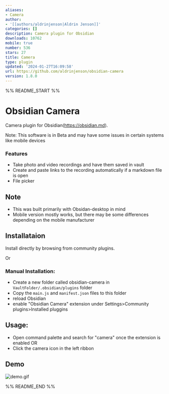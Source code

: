 ```yaml
---
aliases:
- Camera
author:
- '[[authors/aldrinjenson|Aldrin Jenson]]'
categories: []
description: Camera plugin for Obsidian
downloads: 10762
mobile: true
number: 536
stars: 27
title: Camera
type: plugin
updated: '2024-01-27T16:09:58'
url: https://github.com/aldrinjenson/obsidian-camera
version: 1.8.0
---
```


%% README_START %%

# Obsidian Camera

Camera plugin for Obsidian(https://obsidian.md).

Note: This software is in Beta and may have some issues in certain systems like mobile devices

### Features

-   Take photo and video recordings and have them saved in vault
-   Create and paste links to the recording automatically if a markdown file is open
-   File picker

## Note

-   This was built primarily with Obsidan-desktop in mind
-   Mobile version mostly works, but there may be some differences depending on the mobile manufacturer

## Installataion

Install directly by browsing from community plugins.

Or

### Manual Installation:

-   Create a new folder called obsidian-camera in `VaultFolder/.obsidian/plugins` folder
-   Copy the `main.js` and `manifest.json` files to this folder
-   reload Obsidian
-   enable "Obsidian Camera" extension under Settings>Community plugins>Installed pluggins

## Usage:

-   Open command palette and search for "camera" once the extension is enabled
    OR
-   Click the camera icon in the left ribbon

## Demo

<!-- ![demo.gif](https://raw.githubusercontent.com/aldrinjenson/obsidian-camera/master/demo.gif) -->

![demo.gif](https://raw.githubusercontent.com/aldrinjenson/obsidian-camera/HEAD/demo.gif)

<!-- ![modal screenshot](https://raw.githubusercontent.com/aldrinjenson/obsidian-camera/HEAD/ss1.png) -->

<!-- ![modal screenshot](https://raw.githubusercontent.com/aldrinjenson/obsidian-camera/master/ss2.png) -->


%% README_END %%